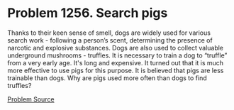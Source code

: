 # Problem 1256. Search pigs 

Thanks to their keen sense of smell, dogs are widely used for various search work - following a person’s scent, determining the presence of narcotic and explosive substances. Dogs are also used to collect valuable underground mushrooms - truffles. It is necessary to train a dog to “truffle” from a very early age. It's long and expensive. It turned out that it is much more effective to use pigs for this purpose. It is believed that pigs are less trainable than dogs. Why are pigs used more often than dogs to find truffles?

[Problem Source](https://www.trizland.ru/tasks/5708/)